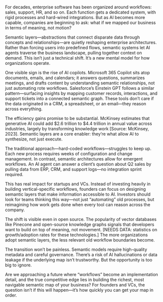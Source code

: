 For decades, enterprise software has been organized around workflows: sales, support, HR, and so on. Each function gets a dedicated system, with rigid processes and hard-wired integrations. But as AI becomes more capable, companies are beginning to ask: what if we mapped our business in terms of meaning, not motion?

Semantic layers—abstractions that connect disparate data through concepts and relationships—are quietly reshaping enterprise architectures. Rather than forcing users into predefined flows, semantic systems let AI agents traverse the business landscape, pulling together context on demand. This isn’t just a technical shift. It’s a new mental model for how organizations operate.

One visible sign is the rise of AI copilots. Microsoft 365 Copilot sits atop documents, emails, and calendars; it answers questions, summarizes meetings, and drafts content by understanding semantic relationships, not just automating rote workflows. Salesforce’s Einstein GPT follows a similar pattern—surfacing insights by mapping customer records, interactions, and support tickets into a connected semantic graph. These tools don’t care if the data originated in a CRM, a spreadsheet, or an email—they reason across everything.

The efficiency gains promise to be substantial. McKinsey estimates that generative AI could add $2.6 trillion to $4.4 trillion in annual value across industries, largely by transforming knowledge work [Source: McKinsey, 2023]. Semantic layers are a core enabler: they’re what allow AI to synthesize, not just execute.

The traditional approach—hard-coded workflows—struggles to keep up. Each new process requires weeks of configuration and change management. In contrast, semantic architectures allow for emergent workflows. An AI agent can answer a client’s question about Q2 sales by pulling data from ERP, CRM, and support logs—no integration sprint required.

This has real impact for startups and VCs. Instead of investing heavily in building vertical-specific workflows, founders can focus on designing semantic layers that make information accessible to AI. Investors should look for teams thinking this way—not just “automating” old processes, but reimagining how work gets done when every tool can reason across the company.

The shift is visible even in open source. The popularity of vector databases like Pinecone and open-source knowledge graphs signals that developers want to build on top of meaning, not movement. [NEEDS DATA: statistics on growth/adoption rates for these technologies.] The more organizations adopt semantic layers, the less relevant old workflow boundaries become.

The transition won’t be painless. Semantic models require high-quality metadata and careful governance. There’s a risk of AI hallucinations or data leakage if the underlying map isn’t trustworthy. But the opportunity is too big to ignore.

Are we approaching a future where “workflows” become an implementation detail, and the true competitive edge lies in building the richest, most navigable semantic map of your business? For founders and VCs, the question isn’t if this will happen—it’s how quickly you can get your map in order.